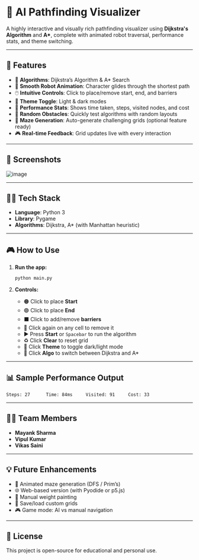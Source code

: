 # 🧠 AI Pathfinding Visualizer

A highly interactive and visually rich pathfinding visualizer using **Dijkstra's Algorithm** and **A\***, complete with animated robot traversal, performance stats, and theme switching.

---

## 🚀 Features

- 🎯 **Algorithms**: Dijkstra’s Algorithm & A\* Search
- 🤖 **Smooth Robot Animation**: Character glides through the shortest path
- 🖱️ **Intuitive Controls**: Click to place/remove start, end, and barriers
- 🌌 **Theme Toggle**: Light & dark modes
- 🔢 **Performance Stats**: Shows time taken, steps, visited nodes, and cost
- 🎲 **Random Obstacles**: Quickly test algorithms with random layouts
- 🧱 **Maze Generation**: Auto-generate challenging grids (optional feature ready)
- 🎮 **Real-time Feedback**: Grid updates live with every interaction

---

## 📸 Screenshots

![image](https://github.com/user-attachments/assets/52715ffc-bd91-4c58-903a-9edfb208bd38)


---

## 🧑‍💻 Tech Stack

- **Language**: Python 3
- **Library**: Pygame
- **Algorithms**: Dijkstra, A\* (with Manhattan heuristic)

---

## 🎮 How to Use

1. **Run the app:**
   ```bash
   python main.py
   ```

2. **Controls:**
   - 🟠 Click to place **Start**
   - 🟣 Click to place **End**
   - ⬛ Click to add/remove **barriers**
   - 🔄 Click again on any cell to remove it
   - ▶️ Press **Start** or `Spacebar` to run the algorithm
   - ♻️ Click **Clear** to reset grid
   - 🌌 Click **Theme** to toggle dark/light mode
   - 🔀 Click **Algo** to switch between Dijkstra and A\*

---

## 📊 Sample Performance Output

```
Steps: 27      Time: 84ms     Visited: 91     Cost: 33
```

---

## 👨‍💻 Team Members

- **Mayank Sharma** 
- **Vipul Kumar**
- **Vikas Saini**

---

## 💡 Future Enhancements

- 🎥 Animated maze generation (DFS / Prim’s)
- 🌐 Web-based version (with Pyodide or p5.js)
- 🧱 Manual weight painting
- 📁 Save/load custom grids
- 🎮 Game mode: AI vs manual navigation

---

## 📜 License

This project is open-source for educational and personal use.
